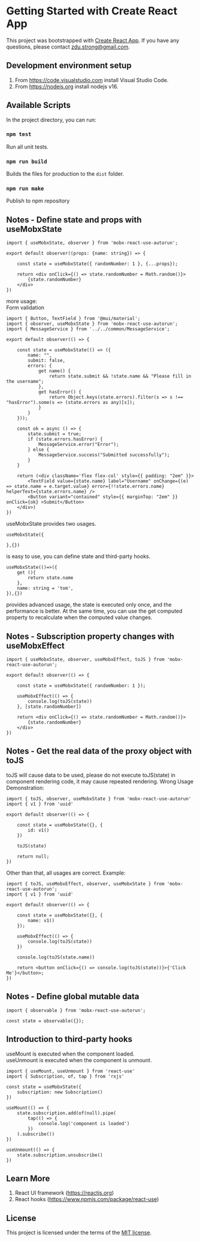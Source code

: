 # Getting Started with Create React App

This project was bootstrapped with [Create React App](https://github.com/facebook/create-react-app). If you have any questions, please contact zdu.strong@gmail.com.<br/>

## Development environment setup
1. From https://code.visualstudio.com install Visual Studio Code.<br/>
2. From https://nodejs.org install nodejs v16.<br/>

## Available Scripts

In the project directory, you can run:<br/>

### `npm test`

Run all unit tests.<br/>

### `npm run build`

Builds the files for production to the `dist` folder.<br/>

### `npm run make`

Publish to npm repository

## Notes - Define state and props with useMobxState

    import { useMobxState, observer } from 'mobx-react-use-autorun';

    export default observer((props: {name: string}) => {

        const state = useMobxState({ randomNumber: 1 }, {...props});

        return <div onClick={() => state.randomNumber = Math.random()}>
            {state.randomNumber}
        </div>
    })

more usage:<br/>
Form validation<br/>

    import { Button, TextField } from '@mui/material';
    import { observer, useMobxState } from 'mobx-react-use-autorun';
    import { MessageService } from '../../common/MessageService';

    export default observer(() => {

        const state = useMobxState(() => ({
            name: "",
            submit: false,
            errors: {
                get name() {
                    return state.submit && !state.name && "Please fill in the username";
                },
                get hasError() {
                    return Object.keys(state.errors).filter(s => s !== "hasError").some(s => (state.errors as any)[s]);
                }
            }
        }));

        const ok = async () => {
            state.submit = true;
            if (state.errors.hasError) {
                MessageService.error("Error");
            } else {
                MessageService.success("Submitted successfully");
            }
        }

        return (<div className='flex flex-col' style={{ padding: "2em" }}>
            <TextField value={state.name} label="Username" onChange={(e) => state.name = e.target.value} error={!!state.errors.name} helperText={state.errors.name} />
            <Button variant="contained" style={{ marginTop: "2em" }} onClick={ok} >Submit</Button>
        </div>)
    })

useMobxState provides two usages.<br/>

    useMobxState({

    },{})

is easy to use, you can define state and third-party hooks.<br/>

    useMobxState(()=>({
        get (){
            return state.name
        },
        name: string = 'tom',
    }),{})

 provides advanced usage, the state is executed only once, and the performance is better. At the same time, you can use the get computed property to recalculate when the computed value changes.<br/>

## Notes - Subscription property changes with useMobxEffect

    import { useMobxState, observer, useMobxEffect, toJS } from 'mobx-react-use-autorun';

    export default observer(() => {

        const state = useMobxState({ randomNumber: 1 });

        useMobxEffect(() => {
            console.log(toJS(state))
        }, [state.randomNumber])

        return <div onClick={() => state.randomNumber = Math.random()}>
            {state.randomNumber}
        </div>
    })

## Notes - Get the real data of the proxy object with toJS

toJS will cause data to be used, please do not execute toJS(state) in component rendering code, it may cause repeated rendering. Wrong Usage Demonstration:<br/>

    import { toJS, observer, useMobxState } from 'mobx-react-use-autorun'
    import { v1 } from 'uuid'

    export default observer(() => {

        const state = useMobxState({}, {
            id: v1()
        })

        toJS(state)

        return null;
    })

Other than that, all usages are correct. Example:<br/>

    import { toJS, useMobxEffect, observer, useMobxState } from 'mobx-react-use-autorun';
    import { v1 } from 'uuid'

    export default observer(() => {

        const state = useMobxState({}, {
            name: v1()
        });

        useMobxEffect(() => {
            console.log(toJS(state))
        })

        console.log(toJS(state.name))

        return <button onClick={() => console.log(toJS(state))}>{'Click Me'}</button>;
    })

## Notes - Define global mutable data

    import { observable } from 'mobx-react-use-autorun';

    const state = observable({});

## Introduction to third-party hooks

useMount is executed when the component loaded.<br/>
useUnmount is executed when the component is unmount.<br/>

    import { useMount, useUnmount } from 'react-use'
    import { Subscription, of, tap } from 'rxjs'

    const state = useMobxState({
        subscription: new Subscription()
    })

    useMount(() => {
        state.subscription.add(of(null).pipe(
            tap(() => {
                console.log('component is loaded')
            })
        ).subscribe())
    })

    useUnmount(() => {
        state.subscription.unsubscribe()
    })

## Learn More

1. React UI framework (https://reactjs.org)<br/>
2. React hooks (https://www.npmjs.com/package/react-use)<br/>

## License

This project is licensed under the terms of the [MIT license](./LICENSE).